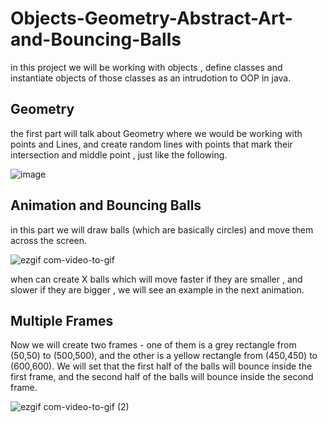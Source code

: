 # Objects-Geometry-Abstract-Art-and-Bouncing-Balls
in this project we will be working with objects , define classes and instantiate objects of those classes as an intrudotion to OOP in java.

## Geometry
the first part will talk about Geometry where we would be working with points and Lines, 
and create random lines with points that mark their intersection and middle point , just like the following.

![image](https://user-images.githubusercontent.com/59531180/89882496-96075e80-dbcf-11ea-8b80-eec5f00f6cd2.png)

## Animation and Bouncing Balls
in this part we will draw balls (which are basically circles) and move them across the screen.

![ezgif com-video-to-gif](https://user-images.githubusercontent.com/59531180/89884716-98b78300-dbd2-11ea-8adf-95cec33b9375.gif)

when can create X balls which will move faster if they are smaller , and slower if they are bigger , we will see an example in the next animation.

## Multiple Frames

Now we will create two frames - one of them is a grey rectangle from (50,50) to (500,500),
and the other is a yellow rectangle from (450,450) to (600,600). We will set that the first half of the balls will bounce inside the first frame,
and the second half of the balls will bounce inside the second frame.


![ezgif com-video-to-gif (2)](https://user-images.githubusercontent.com/59531180/89885688-1d56d100-dbd4-11ea-81d1-b918a7e4f61a.gif)

